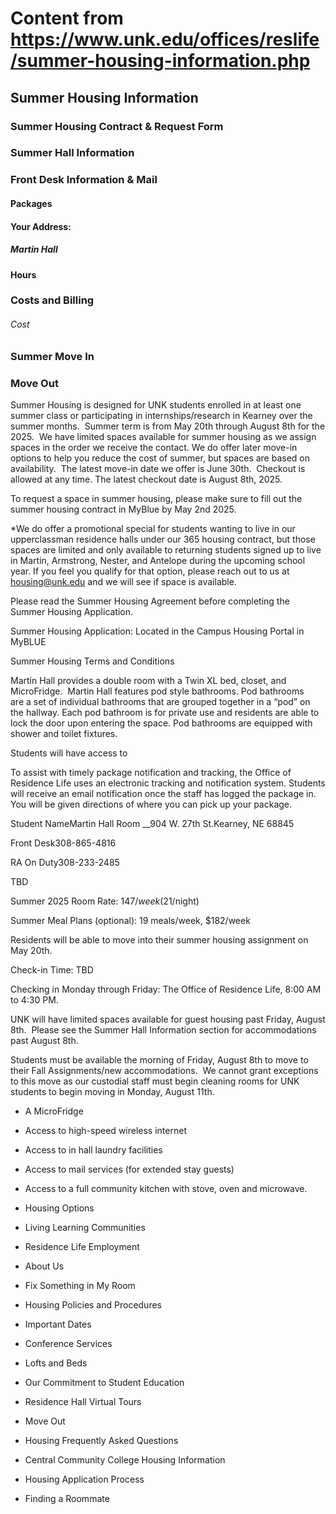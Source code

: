 # Content from https://www.unk.edu/offices/reslife/summer-housing-information.php

## Summer Housing Information

### Summer Housing Contract & Request Form

### Summer Hall Information

### Front Desk Information & Mail

#### Packages

#### Your Address:

##### Martin Hall

#### Hours

### Costs and Billing

###### Cost

### Summer Move In

### Move Out

Summer Housing is designed for UNK students enrolled in at least one summer class or participating in internships/research in Kearney over the summer months.  Summer term is from May 20th through August 8th for the 2025.  We have limited spaces available for summer housing as we assign spaces in the order we receive the contact. We do offer later move-in options to help you reduce the cost of summer, but spaces are based on availability.  The latest move-in date we offer is June 30th.  Checkout is allowed at any time. The latest checkout date is August 8th, 2025.

To request a space in summer housing, please make sure to fill out the summer housing contract in MyBlue by May 2nd 2025.

*We do offer a promotional special for students wanting to live in our upperclassman residence halls under our 365 housing contract, but those spaces are limited and only available to returning students signed up to live in Martin, Armstrong, Nester, and Antelope during the upcoming school year. If you feel you qualify for that option, please reach out to us at housing@unk.edu and we will see if space is available.

Please read the Summer Housing Agreement before completing the Summer Housing Application.

Summer Housing Application: Located in the Campus Housing Portal in MyBLUE

Summer Housing Terms and Conditions

Martin Hall provides a double room with a Twin XL bed, closet, and MicroFridge.  Martin Hall features pod style bathrooms. Pod bathrooms are a set of individual bathrooms that are grouped together in a “pod” on the hallway. Each pod bathroom is for private use and residents are able to lock the door upon entering the space. Pod bathrooms are equipped with shower and toilet fixtures.

Students will have access to





To assist with timely package notification and tracking, the Office of Residence Life uses an electronic tracking and notification system. Students will receive an email notification once the staff has logged the package in. You will be given directions of where you can pick up your package.

Student NameMartin Hall Room __904 W. 27th St.Kearney, NE 68845



Front Desk308-865-4816

RA On Duty308-233-2485

TBD

Summer 2025 Room Rate: $147/week ($21/night)

Summer Meal Plans (optional): 19 meals/week, $182/week



Residents will be able to move into their summer housing assignment on May 20th.

Check-in Time: TBD

Checking in Monday through Friday: The Office of Residence Life, 8:00 AM to 4:30 PM.

UNK will have limited spaces available for guest housing past Friday, August 8th.  Please see the Summer Hall Information section for accommodations past August 8th.

Students must be available the morning of Friday, August 8th to move to their Fall Assignments/new accommodations.  We cannot grant exceptions to this move as our custodial staff must begin cleaning rooms for UNK students to begin moving in Monday, August 11th.

- A MicroFridge
- Access to high-speed wireless internet
- Access to in hall laundry facilities
- Access to mail services (for extended stay guests)
- Access to a full community kitchen with stove, oven and microwave.

- Housing Options
- Living Learning Communities
- Residence Life Employment
- About Us
- Fix Something in My Room
- Housing Policies and Procedures
- Important Dates
- Conference Services
- Lofts and Beds
- Our Commitment to Student Education
- Residence Hall Virtual Tours
- Move Out
- Housing Frequently Asked Questions
- Central Community College Housing Information
- Housing Application Process
- Finding a Roommate


